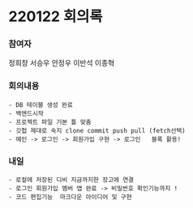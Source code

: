 # 220122 회의록

### 참여자

정희창 서승우 안정우 이반석 이종혁

### 회의내용
    - DB 테이블 생성 완료
    - 백엔드시작 
    - 프로젝트 파일 기본 틀 맞춤
    - 깃헙 제대로 숙지 clone commit push pull (fetch선택) 
    - 메인 -> 로그인 -> 회원가입 구현 -> 로그인   블록 활용! 
 

### 내일
    - 로컬에 저장된 디비 지금까지한 장고에 연결
    - 로그인 회원가입 멤버 앱 완료 -> 비밀번호 확인기능까지 !
    - 코드 편집기능  마크다운 아이디어 및 구현
    
  
